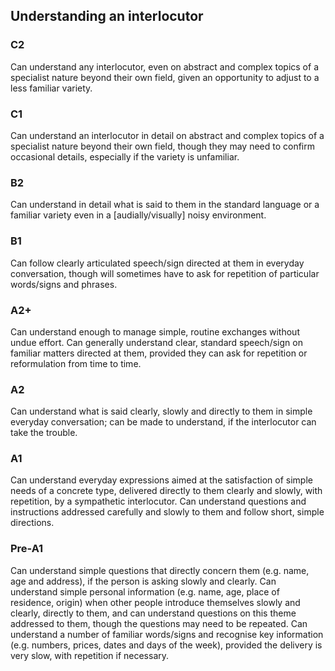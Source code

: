 ## Understanding an interlocutor
### C2
Can understand any interlocutor, even on abstract and complex topics of a specialist nature beyond their own field, given an opportunity to adjust to a less familiar variety.
### C1
Can understand an interlocutor in detail on abstract and complex topics of a specialist nature beyond their own field, though they may need to confirm occasional details, especially if the variety is unfamiliar.
### B2
Can understand in detail what is said to them in the standard language or a familiar variety even in a [audially/visually] noisy environment.
### B1
Can follow clearly articulated speech/sign directed at them in everyday conversation, though will sometimes have to ask for repetition of particular words/signs and phrases.
### A2+
Can understand enough to manage simple, routine exchanges without undue effort.
Can generally understand clear, standard speech/sign on familiar matters directed at them, provided they can ask for repetition or reformulation from time to time.
### A2
Can understand what is said clearly, slowly and directly to them in simple everyday conversation; can be made to understand, if the interlocutor can take the trouble.
### A1
Can understand everyday expressions aimed at the satisfaction of simple needs of a concrete type, delivered directly to them clearly and slowly, with repetition, by a sympathetic interlocutor.
Can understand questions and instructions addressed carefully and slowly to them and follow short, simple directions.
### Pre-A1
Can understand simple questions that directly concern them (e.g. name, age and address), if the person is asking slowly and clearly.
Can understand simple personal information (e.g. name, age, place of residence, origin) when other people introduce themselves slowly and clearly, directly to them, and can understand questions on this theme addressed to them, though the questions may need to be repeated.
Can understand a number of familiar words/signs and recognise key information (e.g. numbers, prices, dates and days of the week), provided the delivery is very slow, with repetition if necessary.

